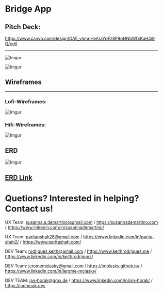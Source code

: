 # Bridge App

## Pitch Deck:
https://www.canva.com/design/DAE_yhmnHvA/aYpFz8P9oHN6WfxKaH4j9Q/edit

---
![Imgur](https://i.imgur.com/drSkljDl.png)

![Imgur](https://i.imgur.com/KoBAGUwl.png)

## Wireframes
---
### Lofi-Wireframes:
![Imgur](https://i.imgur.com/isGVdXAl.png)

### Hifi-Wireframes:
![Imgur](https://i.imgur.com/8vodENMl.png)

## ERD

![Imgur](https://i.imgur.com/kRnEpbjl.png)

## [ERD Link](https://whimsical.com/ga-hackathon-5UGXVGtszgK7TSQ6ahYpsM)


# Quetions? Interested in helping? Contact us!
UX Team:  susanna.a.demartino@gmail.com / https://susannademartino.com / https://www.linkedin.com/in/susannademartino/

UX Team: paritanshah26@gmail.com / https://www.linkedin.com/in/parita-shah2/ / https://www.paritashah.com/


DEV Team: rodriguez.keith@gmail.com / https://www.keithrodriguez.me / https://www.linkedin.com/in/keithrodriguez/

DEV Team: jeromemolasky@gmail.com / https://jmolasky.github.io/ / https://www.linkedin.com/in/jerome-molasky/

DEV TEAM: jan-horak@gmx.de / https://www.linkedin.com/in/jan-horak/ / https://janhorak.dev
